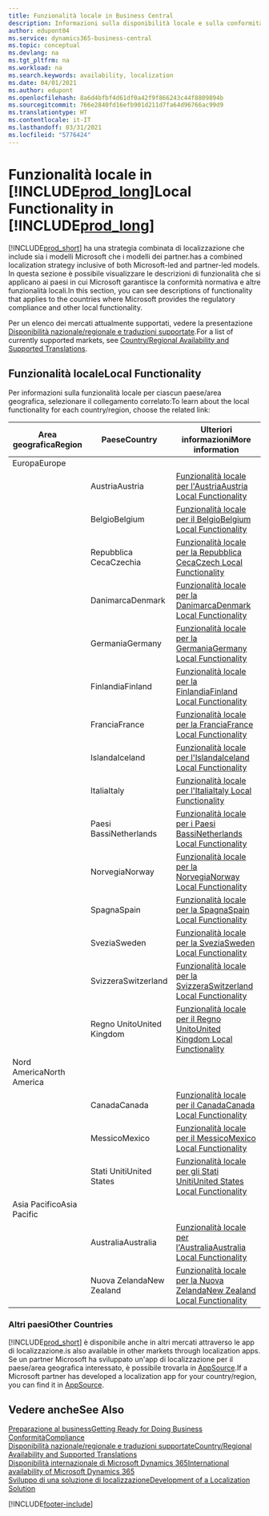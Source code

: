 ```yaml
---
title: Funzionalità locale in Business Central
description: Informazioni sulla disponibilità locale e sulla conformità normativa di Business Central per i paesi in cui Microsoft fornisce la funzionalità locale.
author: edupont04
ms.service: dynamics365-business-central
ms.topic: conceptual
ms.devlang: na
ms.tgt_pltfrm: na
ms.workload: na
ms.search.keywords: availability, localization
ms.date: 04/01/2021
ms.author: edupont
ms.openlocfilehash: 8a6d4bfbf4d61df0a42f9f866243c44f8809894b
ms.sourcegitcommit: 766e2840fd16efb901d211d7fa64d96766ac99d9
ms.translationtype: HT
ms.contentlocale: it-IT
ms.lasthandoff: 03/31/2021
ms.locfileid: "5776424"
---
```

# <a name="local-functionality-in-prod_long"></a><span data-ttu-id="d6cbc-103">Funzionalità locale in [!INCLUDE[prod_long](includes/prod_long.md)]</span><span class="sxs-lookup"><span data-stu-id="d6cbc-103">Local Functionality in [!INCLUDE[prod_long](includes/prod_long.md)]</span></span>

[!INCLUDE[prod_short](includes/prod_short.md)] <span data-ttu-id="d6cbc-104">ha una strategia combinata di localizzazione che include sia i modelli Microsoft che i modelli dei partner.</span><span class="sxs-lookup"><span data-stu-id="d6cbc-104">has a combined localization strategy inclusive of both Microsoft-led and partner-led models.</span></span> <span data-ttu-id="d6cbc-105">In questa sezione è possibile visualizzare le descrizioni di funzionalità che si applicano ai paesi in cui Microsoft garantisce la conformità normativa e altre funzionalità locali.</span><span class="sxs-lookup"><span data-stu-id="d6cbc-105">In this section, you can see descriptions of functionality that applies to the countries where Microsoft provides the regulatory compliance and other local functionality.</span></span>  

<span data-ttu-id="d6cbc-106">Per un elenco dei mercati attualmente supportati, vedere la presentazione [Disponibilità nazionale/regionale e traduzioni supportate](/dynamics365/business-central/dev-itpro/compliance/apptest-countries-and-translations?toc=/dynamics365/business-central/toc.json).</span><span class="sxs-lookup"><span data-stu-id="d6cbc-106">For a list of currently supported markets, see [Country/Regional Availability and Supported Translations](/dynamics365/business-central/dev-itpro/compliance/apptest-countries-and-translations?toc=/dynamics365/business-central/toc.json).</span></span>  

## <a name="local-functionality"></a><span data-ttu-id="d6cbc-107">Funzionalità locale</span><span class="sxs-lookup"><span data-stu-id="d6cbc-107">Local Functionality</span></span>

<span data-ttu-id="d6cbc-108">Per informazioni sulla funzionalità locale per ciascun paese/area geografica, selezionare il collegamento correlato:</span><span class="sxs-lookup"><span data-stu-id="d6cbc-108">To learn about the local functionality for each country/region, choose the related link:</span></span>

| <span data-ttu-id="d6cbc-109">Area geografica</span><span class="sxs-lookup"><span data-stu-id="d6cbc-109">Region</span></span> | <span data-ttu-id="d6cbc-110">Paese</span><span class="sxs-lookup"><span data-stu-id="d6cbc-110">Country</span></span> | <span data-ttu-id="d6cbc-111">Ulteriori informazioni</span><span class="sxs-lookup"><span data-stu-id="d6cbc-111">More information</span></span> |
| --- | --- |--- |
| <span data-ttu-id="d6cbc-112">Europa</span><span class="sxs-lookup"><span data-stu-id="d6cbc-112">Europe</span></span> |  | |
|        | <span data-ttu-id="d6cbc-113">Austria</span><span class="sxs-lookup"><span data-stu-id="d6cbc-113">Austria</span></span> | [<span data-ttu-id="d6cbc-114">Funzionalità locale per l'Austria</span><span class="sxs-lookup"><span data-stu-id="d6cbc-114">Austria Local Functionality</span></span>](localfunctionality/austria/austria-local-functionality.md) |
|        | <span data-ttu-id="d6cbc-115">Belgio</span><span class="sxs-lookup"><span data-stu-id="d6cbc-115">Belgium</span></span> | [<span data-ttu-id="d6cbc-116">Funzionalità locale per il Belgio</span><span class="sxs-lookup"><span data-stu-id="d6cbc-116">Belgium Local Functionality</span></span>](localfunctionality/belgium/belgium-local-functionality.md) |
|        | <span data-ttu-id="d6cbc-117">Repubblica Ceca</span><span class="sxs-lookup"><span data-stu-id="d6cbc-117">Czechia</span></span> | [<span data-ttu-id="d6cbc-118">Funzionalità locale per la Repubblica Ceca</span><span class="sxs-lookup"><span data-stu-id="d6cbc-118">Czech Local Functionality</span></span>](localfunctionality/czech/czech-local-functionality.md) |
|        | <span data-ttu-id="d6cbc-119">Danimarca</span><span class="sxs-lookup"><span data-stu-id="d6cbc-119">Denmark</span></span> | [<span data-ttu-id="d6cbc-120">Funzionalità locale per la Danimarca</span><span class="sxs-lookup"><span data-stu-id="d6cbc-120">Denmark Local Functionality</span></span>](localfunctionality/denmark/denmark-local-functionality.md) |
|        | <span data-ttu-id="d6cbc-121">Germania</span><span class="sxs-lookup"><span data-stu-id="d6cbc-121">Germany</span></span> | [<span data-ttu-id="d6cbc-122">Funzionalità locale per la Germania</span><span class="sxs-lookup"><span data-stu-id="d6cbc-122">Germany Local Functionality</span></span>](localfunctionality/germany/germany-local-functionality.md) |
|        | <span data-ttu-id="d6cbc-123">Finlandia</span><span class="sxs-lookup"><span data-stu-id="d6cbc-123">Finland</span></span> | [<span data-ttu-id="d6cbc-124">Funzionalità locale per la Finlandia</span><span class="sxs-lookup"><span data-stu-id="d6cbc-124">Finland Local Functionality</span></span>](localfunctionality/finland/finland-local-functionality.md) |
|        | <span data-ttu-id="d6cbc-125">Francia</span><span class="sxs-lookup"><span data-stu-id="d6cbc-125">France</span></span> | [<span data-ttu-id="d6cbc-126">Funzionalità locale per la Francia</span><span class="sxs-lookup"><span data-stu-id="d6cbc-126">France Local Functionality</span></span>](localfunctionality/france/france-local-functionality.md) |
|        | <span data-ttu-id="d6cbc-127">Islanda</span><span class="sxs-lookup"><span data-stu-id="d6cbc-127">Iceland</span></span> | [<span data-ttu-id="d6cbc-128">Funzionalità locale per l'Islanda</span><span class="sxs-lookup"><span data-stu-id="d6cbc-128">Iceland Local Functionality</span></span>](localfunctionality/iceland/iceland-local-functionality.md) |
|        | <span data-ttu-id="d6cbc-129">Italia</span><span class="sxs-lookup"><span data-stu-id="d6cbc-129">Italy</span></span> | [<span data-ttu-id="d6cbc-130">Funzionalità locale per l'Italia</span><span class="sxs-lookup"><span data-stu-id="d6cbc-130">Italy Local Functionality</span></span>](localfunctionality/italy/italy-local-functionality.md) |
|        | <span data-ttu-id="d6cbc-131">Paesi Bassi</span><span class="sxs-lookup"><span data-stu-id="d6cbc-131">Netherlands</span></span> | [<span data-ttu-id="d6cbc-132">Funzionalità locale per i Paesi Bassi</span><span class="sxs-lookup"><span data-stu-id="d6cbc-132">Netherlands Local Functionality</span></span>](localfunctionality/netherlands/netherlands-local-functionality.md) |
|        | <span data-ttu-id="d6cbc-133">Norvegia</span><span class="sxs-lookup"><span data-stu-id="d6cbc-133">Norway</span></span> | [<span data-ttu-id="d6cbc-134">Funzionalità locale per la Norvegia</span><span class="sxs-lookup"><span data-stu-id="d6cbc-134">Norway Local Functionality</span></span>](localfunctionality/norway/norway-local-functionality.md) |
|        | <span data-ttu-id="d6cbc-135">Spagna</span><span class="sxs-lookup"><span data-stu-id="d6cbc-135">Spain</span></span> | [<span data-ttu-id="d6cbc-136">Funzionalità locale per la Spagna</span><span class="sxs-lookup"><span data-stu-id="d6cbc-136">Spain Local Functionality</span></span>](localfunctionality/spain/spain-local-functionality.md) |
|        | <span data-ttu-id="d6cbc-137">Svezia</span><span class="sxs-lookup"><span data-stu-id="d6cbc-137">Sweden</span></span> | [<span data-ttu-id="d6cbc-138">Funzionalità locale per la Svezia</span><span class="sxs-lookup"><span data-stu-id="d6cbc-138">Sweden Local Functionality</span></span>](localfunctionality/sweden/sweden-local-functionality.md) |
|        | <span data-ttu-id="d6cbc-139">Svizzera</span><span class="sxs-lookup"><span data-stu-id="d6cbc-139">Switzerland</span></span> | [<span data-ttu-id="d6cbc-140">Funzionalità locale per la Svizzera</span><span class="sxs-lookup"><span data-stu-id="d6cbc-140">Switzerland Local Functionality</span></span>](localfunctionality/switzerland/switzerland-local-functionality.md) |
|        | <span data-ttu-id="d6cbc-141">Regno Unito</span><span class="sxs-lookup"><span data-stu-id="d6cbc-141">United Kingdom</span></span> | [<span data-ttu-id="d6cbc-142">Funzionalità locale per il Regno Unito</span><span class="sxs-lookup"><span data-stu-id="d6cbc-142">United Kingdom Local Functionality</span></span>](localfunctionality/unitedkingdom/united-kingdom-local-functionality.md) |
| <span data-ttu-id="d6cbc-143">Nord America</span><span class="sxs-lookup"><span data-stu-id="d6cbc-143">North America</span></span> |       |  |
|        | <span data-ttu-id="d6cbc-144">Canada</span><span class="sxs-lookup"><span data-stu-id="d6cbc-144">Canada</span></span>|[<span data-ttu-id="d6cbc-145">Funzionalità locale per il Canada</span><span class="sxs-lookup"><span data-stu-id="d6cbc-145">Canada Local Functionality</span></span>](localfunctionality/canada/canada-local-functionality.md) |
|        | <span data-ttu-id="d6cbc-146">Messico</span><span class="sxs-lookup"><span data-stu-id="d6cbc-146">Mexico</span></span> | [<span data-ttu-id="d6cbc-147">Funzionalità locale per il Messico</span><span class="sxs-lookup"><span data-stu-id="d6cbc-147">Mexico Local Functionality</span></span>](localfunctionality/mexico/mexico-local-functionality.md) |
|        | <span data-ttu-id="d6cbc-148">Stati Uniti</span><span class="sxs-lookup"><span data-stu-id="d6cbc-148">United States</span></span>|[<span data-ttu-id="d6cbc-149">Funzionalità locale per gli Stati Uniti</span><span class="sxs-lookup"><span data-stu-id="d6cbc-149">United States Local Functionality</span></span>](localfunctionality/unitedstates/united-states-local-functionality.md) |
| <span data-ttu-id="d6cbc-150">Asia Pacifico</span><span class="sxs-lookup"><span data-stu-id="d6cbc-150">Asia Pacific</span></span> |       |  |
|        | <span data-ttu-id="d6cbc-151">Australia</span><span class="sxs-lookup"><span data-stu-id="d6cbc-151">Australia</span></span> | [<span data-ttu-id="d6cbc-152">Funzionalità locale per l'Australia</span><span class="sxs-lookup"><span data-stu-id="d6cbc-152">Australia Local Functionality</span></span>](localfunctionality/australia/australia-local-functionality.md) |
|        | <span data-ttu-id="d6cbc-153">Nuova Zelanda</span><span class="sxs-lookup"><span data-stu-id="d6cbc-153">New Zealand</span></span> | [<span data-ttu-id="d6cbc-154">Funzionalità locale per la Nuova Zelanda</span><span class="sxs-lookup"><span data-stu-id="d6cbc-154">New Zealand Local Functionality</span></span>](localfunctionality/newzealand/new-zealand-local-functionality.md) |

### <a name="other-countries"></a><span data-ttu-id="d6cbc-155">Altri paesi</span><span class="sxs-lookup"><span data-stu-id="d6cbc-155">Other Countries</span></span>

[!INCLUDE[prod_short](includes/prod_short.md)] <span data-ttu-id="d6cbc-156">è disponibile anche in altri mercati attraverso le app di localizzazione.</span><span class="sxs-lookup"><span data-stu-id="d6cbc-156">is also available in other markets through localization apps.</span></span> <span data-ttu-id="d6cbc-157">Se un partner Microsoft ha sviluppato un'app di localizzazione per il paese/area geografica interessato, è possibile trovarla in [AppSource](https://go.microsoft.com/fwlink/?linkid=2081646).</span><span class="sxs-lookup"><span data-stu-id="d6cbc-157">If a Microsoft partner has developed a localization app for your country/region, you can find it in [AppSource](https://go.microsoft.com/fwlink/?linkid=2081646).</span></span>

## <a name="see-also"></a><span data-ttu-id="d6cbc-158">Vedere anche</span><span class="sxs-lookup"><span data-stu-id="d6cbc-158">See Also</span></span>

[<span data-ttu-id="d6cbc-159">Preparazione al business</span><span class="sxs-lookup"><span data-stu-id="d6cbc-159">Getting Ready for Doing Business</span></span>](ui-get-ready-business.md)  
[<span data-ttu-id="d6cbc-160">Conformità</span><span class="sxs-lookup"><span data-stu-id="d6cbc-160">Compliance</span></span>](compliance/compliance-overview.md)  
[<span data-ttu-id="d6cbc-161">Disponibilità nazionale/regionale e traduzioni supportate</span><span class="sxs-lookup"><span data-stu-id="d6cbc-161">Country/Regional Availability and Supported Translations</span></span>](/dynamics365/business-central/dev-itpro/compliance/apptest-countries-and-translations?toc=/dynamics365/business-central/toc.json)  
[<span data-ttu-id="d6cbc-162">Disponibilità internazionale di Microsoft Dynamics 365</span><span class="sxs-lookup"><span data-stu-id="d6cbc-162">International availability of Microsoft Dynamics 365</span></span>](/dynamics365/get-started/availability)  
[<span data-ttu-id="d6cbc-163">Sviluppo di una soluzione di localizzazione</span><span class="sxs-lookup"><span data-stu-id="d6cbc-163">Development of a Localization Solution</span></span>](/dynamics365/business-central/dev-itpro/developer/readiness/readiness-develop-localization)  


[!INCLUDE[footer-include](includes/footer-banner.md)]